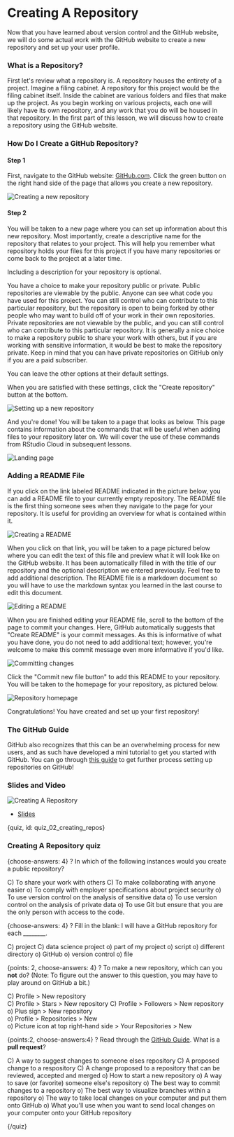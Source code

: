 # Creating A Repository

Now that you have learned about version control and the GitHub website, we will do some actual work with the GitHub website to create a new repository and set up your user profile.

### What is a Repository?

First let's review what a repository is. A repository houses the entirety of a project. Imagine a filing cabinet. A repository for this project would be the filing cabinet itself. Inside the cabinet are various folders and files that make up the project. As you begin working on various projects, each one will likely have its own repository, and any work that you do will be housed in that repository. In the first part of this lesson, we will discuss how to create a repository using the GitHub website.

### How Do I Create a GitHub Repository?

#### Step 1

First, navigate to the GitHub website: [GitHub.com](https://github.com/). Click the green button on the right hand side of the page that allows you create a new repository.

![Creating a new repository](images/02_creating_repos/02_githubbasics_creating_repos-2.png)

#### Step 2

You will be taken to a new page where you can set up information about this new repository. Most importantly, create a descriptive name for the repository that relates to your project. This will help you remember what repository holds your files for this project if you have many repositories or come back to the project at a later time.

Including a description for your repository is optional.

You have a choice to make your repository public or private. Public repositories are viewable by the public. Anyone can see what code you have used for this project. You can still control who can contribute to this particular repository, but the repository is open to being forked by other people who may want to build off of your work in their own repositories. Private repositories are not viewable by the public, and you can still control who can contribute to this particular repository. It is generally a nice choice to make a repository public to share your work with others, but if you are working with sensitive information, it would be best to make the repository private. Keep in mind that you can have private repositories on GitHub only if you are a paid subscriber. 

You can leave the other options at their default settings.

When you are satisfied with these settings, click the "Create repository" button at the bottom.

![Setting up a new repository](images/02_creating_repos/02_githubbasics_creating_repos-3.png)

And you're done! You will be taken to a page that looks as below. This page contains information about the commands that will be useful when adding files to your repository later on. We will cover the use of these commands from RStudio Cloud in subsequent lessons.

![Landing page](images/02_creating_repos/02_githubbasics_creating_repos-4.png)

### Adding a README File

If you click on the link labeled README indicated in the picture below, you can add a README file to your currently empty repository. The README file is the first thing someone sees when they navigate to the page for your repository. It is useful for providing an overview for what is contained within it.

![Creating a README](images/02_creating_repos/02_githubbasics_creating_repos-5.png)

When you click on that link, you will be taken to a page pictured below where you can edit the text of this file and preview what it will look like on the GitHub website. It has been automatically filled in with the title of our repository and the optional description we entered previously. Feel free to add additional description. The README file is a markdown document so you will have to use the markdown syntax you learned in the last course to edit this document.

![Editing a README](images/02_creating_repos/02_githubbasics_creating_repos-6.png)

When you are finished editing your README file, scroll to the bottom of the page to commit your changes. Here, GitHub automatically suggests that "Create README" is your commit messages. As this is informative of what you have done, you do not need to add additional text; however, you're welcome to make this commit message even more informative if you'd like.

![Committing changes](images/02_creating_repos/02_githubbasics_creating_repos-7.png)

Click the "Commit new file button" to add this README to your repository. You will be taken to the homepage for your repository, as pictured below.

![Repository homepage](images/02_creating_repos/02_githubbasics_creating_repos-8.png)

Congratulations! You have created and set up your first repository!

### The GitHub Guide 

GitHub also recognizes that this can be an overwhelming process for new users, and as such have developed a mini tutorial to get you started with GitHub. You can go through [this guide](https://guides.github.com/activities/hello-world/) to get further process setting up repositories on GitHub!



### Slides and Video

![Creating A Repository](https://www.youtube.com/watch?v=mC6xwXaUZmk)

* [Slides](https://docs.google.com/presentation/d/1Dxf8VZi4RAf4BA8Xb__gbnTxFLIJKM-mxSy_BMA48DU/edit?usp=sharing)


{quiz, id: quiz_02_creating_repos}

### Creating A Repository quiz

{choose-answers: 4}
? In which of the following instances would you create a public repository?

C) To share your work with others
C) To make collaborating with anyone easier
o) To comply with employer specifications about project security
o) To use version control on the analysis of sensitive data
o) To use version control on the analysis of private data
o) To use Git but ensure that you are the only person with access to the code.

{choose-answers: 4}
? Fill in the blank: I will have a GitHub repository for each ________.

C) project
C) data science project
o) part of my project
o) script
o) different directory
o) GitHub
o) version control
o) file

{points: 2, choose-answers: 4}
? To make a new repository, which can you **not** do? (Note: To figure out the answer to this question, you may have to play around on GitHub a bit.)

C) Profile > New repository  
C) Profile > Stars > New repository
C) Profile > Followers > New repository
o) Plus sign > New repository  
o) Profile > Repositories > New  
o) Picture icon at top right-hand side > Your Repositories > New

{points:2, choose-answers:4}
? Read through the [GitHub Guide](https://guides.github.com/activities/hello-world/). What is a **pull request**?

C) A way to suggest changes to someone elses repository
C) A proposed change to a respository
C) A change proposed to a repository that can be reviewed, accepted and merged
o) How to start a new repository
o) A way to save (or favorite) someone else's repository
o) The best way to commit changes to a repository
o) The best way to visualize branches within a repository
o) The way to take local changes on your computer and put them onto GitHub
o) What you'll use when you want to send local changes on your computer onto your GitHub repository



{/quiz}

